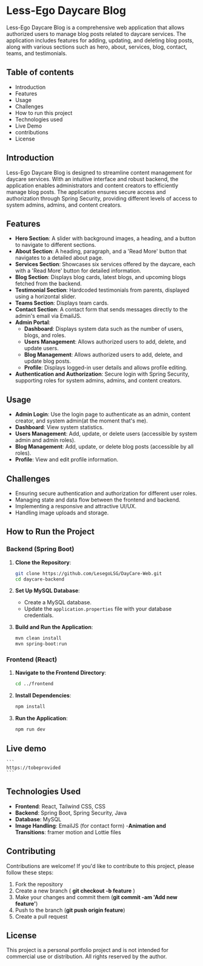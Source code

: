 # Less-Ego Daycare Blog

Less-Ego Daycare Blog is a comprehensive web application that allows authorized users to manage blog posts related to daycare services. The application includes features for adding, updating, and deleting blog posts, along with various sections such as hero, about, services, blog, contact, teams, and testimonials.

## Table of contents
* Introduction
* Features
* Usage
* Challenges
* How to run this project
* Technologies used
* Live Demo
* contributions
* License

## Introduction
Less-Ego Daycare Blog is designed to streamline content management for daycare services. With an intuitive interface and robust backend, the application enables administrators and content creators to efficiently manage blog posts. The application ensures secure access and authorization through Spring Security, providing different levels of access to system admins, admins, and content creators.

## Features
- **Hero Section**: A slider with background images, a heading, and a button to navigate to different sections.
- **About Section**: A heading, paragraph, and a 'Read More' button that navigates to a detailed about page.
- **Services Section**: Showcases six services offered by the daycare, each with a 'Read More' button for detailed information.
- **Blog Section**: Displays blog cards, latest blogs, and upcoming blogs fetched from the backend.
- **Testimonial Section**: Hardcoded testimonials from parents, displayed using a horizontal slider.
- **Teams Section**: Displays team cards.
- **Contact Section**: A contact form that sends messages directly to the admin's email via EmailJS.
- **Admin Portal**:
  - **Dashboard**: Displays system data such as the number of users, blogs, and roles.
  - **Users Management**: Allows authorized users to add, delete, and update users.
  - **Blog Management**: Allows authorized users to add, delete, and update blog posts.
  - **Profile**: Displays logged-in user details and allows profile editing.
- **Authentication and Authorization**: Secure login with Spring Security, supporting roles for system admins, admins, and content creators.

## Usage
- **Admin Login**: Use the login page to authenticate as an admin, content creator, and system admin(at the moment that's me).
- **Dashboard**: View system statistics.
- **Users Management**: Add, update, or delete users (accessible by system admin and admin roles).
- **Blog Management**: Add, update, or delete blog posts (accessible by all roles).
- **Profile**: View and edit profile information.

## Challenges
- Ensuring secure authentication and authorization for different user roles.
- Managing state and data flow between the frontend and backend.
- Implementing a responsive and attractive UI/UX.
- Handling image uploads and storage.

## How to Run the Project
### Backend (Spring Boot)
1. **Clone the Repository**:
    ```sh
    git clone https://github.com/LesegoLSG/DayCare-Web.git
    cd daycare-backend
    ```

2. **Set Up MySQL Database**:
    - Create a MySQL database.
    - Update the `application.properties` file with your database credentials.

3. **Build and Run the Application**:
    ```sh
    mvn clean install
    mvn spring-boot:run
    ```

### Frontend (React)
1. **Navigate to the Frontend Directory**:
    ```sh
    cd ../frontend
    ```

2. **Install Dependencies**:
    ```sh
    npm install
    ```

3. **Run the Application**:
    ```sh
    npm run dev
    ```


## Live demo
    ```
    https://tobeprovided
    ```


## Technologies Used
- **Frontend**: React, Tailwind CSS, CSS
- **Backend**: Spring Boot, Spring Security, Java
- **Database**: MySQL
- **Image Handling**: EmailJS (for contact form)
-**Animation and Transitions**: framer motion and Lottie files

## Contributing
Contributions are welcome! If you'd like to contribute to this project, please follow these steps:

1. Fork the repository
2. Create a new branch ( **git checkout -b feature** )
3. Make your changes and commit them (**git commit -am 'Add new feature'**)
4. Push to the branch (**git push origin feature**)
5. Create a pull request

## License
This project is a personal portfolio project and is not intended for commercial use or distribution. All rights reserved by the author.
